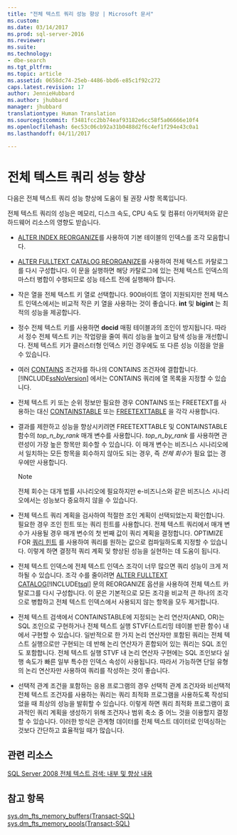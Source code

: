 ```yaml
---
title: "전체 텍스트 쿼리 성능 향상 | Microsoft 문서"
ms.custom: 
ms.date: 03/14/2017
ms.prod: sql-server-2016
ms.reviewer: 
ms.suite: 
ms.technology:
- dbe-search
ms.tgt_pltfrm: 
ms.topic: article
ms.assetid: 0658dc74-25eb-4486-bbd6-e85c1f92c272
caps.latest.revision: 17
author: JennieHubbard
ms.author: jhubbard
manager: jhubbard
translationtype: Human Translation
ms.sourcegitcommit: f3481fcc2bb74eaf93182e6cc58f5a06666e10f4
ms.openlocfilehash: 6ec53c06cb92a31b0488d2f6c4ef1f294e43c0a1
ms.lasthandoff: 04/11/2017

---
```

# <a name="improve-the-performance-of-full-text-queries"></a>전체 텍스트 쿼리 성능 향상
  다음은 전체 텍스트 쿼리 성능 향상에 도움이 될 권장 사항 목록입니다.  
  
 전체 텍스트 쿼리의 성능은 메모리, 디스크 속도, CPU 속도 및 컴퓨터 아키텍처와 같은 하드웨어 리소스의 영향도 받습니다.  
  
-   [ALTER INDEX REORGANIZE](../../t-sql/statements/alter-index-transact-sql.md)를 사용하여 기본 테이블의 인덱스를 조각 모음합니다.  
  
-   [ALTER FULLTEXT CATALOG REORGANIZE](../../t-sql/statements/alter-fulltext-catalog-transact-sql.md)를 사용하여 전체 텍스트 카탈로그를 다시 구성합니다. 이 문을 실행하면 해당 카탈로그에 있는 전체 텍스트 인덱스의 마스터 병합이 수행되므로 성능 테스트 전에 실행해야 합니다.  
  
-   작은 열을 전체 텍스트 키 열로 선택합니다. 900바이트 열이 지원되지만 전체 텍스트 인덱스에서는 비교적 작은 키 열을 사용하는 것이 좋습니다. **int** 및 **bigint** 는 최적의 성능을 제공합니다.  
  
-   정수 전체 텍스트 키를 사용하면 **docid** 매핑 테이블과의 조인이 방지됩니다. 따라서 정수 전체 텍스트 키는 작업량을 줄여 쿼리 성능을 높이고 탐색 성능을 개선합니다. 전체 텍스트 키가 클러스터형 인덱스 키인 경우에도 또 다른 성능 이점을 얻을 수 있습니다.  
  
-   여러 [CONTAINS](../../t-sql/queries/contains-transact-sql.md) 조건자를 하나의 CONTAINS 조건자에 결합합니다. [!INCLUDE[ssNoVersion](../../includes/ssnoversion-md.md)] 에서는 CONTAINS 쿼리에 열 목록을 지정할 수 있습니다.  
  
-   전체 텍스트 키 또는 순위 정보만 필요한 경우 CONTAINS 또는 FREETEXT를 사용하는 대신 [CONTAINSTABLE](../../relational-databases/system-functions/containstable-transact-sql.md) 또는 [FREETEXTTABLE](../../relational-databases/system-functions/freetexttable-transact-sql.md) 을 각각 사용합니다.  
  
-   결과를 제한하고 성능을 향상시키려면 FREETEXTTABLE 및 CONTAINSTABLE 함수의 *top_n_by_rank* 매개 변수를 사용합니다. *top_n_by_rank* 를 사용하면 관련성이 가장 높은 항목만 회수할 수 있습니다. 이 매개 변수는 비즈니스 시나리오에서 일치하는 모든 항목을 회수하지 않아도 되는 경우, 즉 *전체 회수*가 필요 없는 경우에만 사용합니다.  
  
    > [!NOTE]  
    >  전체 회수는 대개 법률 시나리오에 필요하지만 e-비즈니스와 같은 비즈니스 시나리오에서는 성능보다 중요하지 않을 수 있습니다.  
  
-   전체 텍스트 쿼리 계획을 검사하여 적절한 조인 계획이 선택되었는지 확인합니다. 필요한 경우 조인 힌트 또는 쿼리 힌트를 사용합니다. 전체 텍스트 쿼리에서 매개 변수가 사용될 경우 매개 변수의 첫 번째 값이 쿼리 계획을 결정합니다. OPTIMIZE FOR [쿼리 힌트](../../t-sql/queries/hints-transact-sql-query.md) 를 사용하여 쿼리를 원하는 값으로 컴파일하도록 지정할 수 있습니다. 이렇게 하면 결정적 쿼리 계획 및 향상된 성능을 실현하는 데 도움이 됩니다.  
  
-   전체 텍스트 인덱스에 전체 텍스트 인덱스 조각이 너무 많으면 쿼리 성능이 크게 저하될 수 있습니다. 조각 수를 줄이려면 [ALTER FULLTEXT CATALOG](../../t-sql/statements/alter-fulltext-catalog-transact-sql.md)[!INCLUDE[tsql](../../includes/tsql-md.md)] 문의 REORGANIZE 옵션을 사용하여 전체 텍스트 카탈로그를 다시 구성합니다. 이 문은 기본적으로 모든 조각을 비교적 큰 하나의 조각으로 병합하고 전체 텍스트 인덱스에서 사용되지 않는 항목을 모두 제거합니다.  
  
-   전체 텍스트 검색에서 CONTAINSTABLE에 지정되는 논리 연산자(AND, OR)는 SQL 조인으로 구현하거나 전체 텍스트 실행 STVF(스트리밍 테이블 반환 함수) 내에서 구현할 수 있습니다. 일반적으로 한 가지 논리 연산자만 포함된 쿼리는 전체 텍스트 실행으로만 구현되는 데 반해 논리 연산자가 혼합되어 있는 쿼리는 SQL 조인도 포함합니다. 전체 텍스트 실행 STVF 내 논리 연산자 구현에는 SQL 조인보다 실행 속도가 빠른 일부 특수한 인덱스 속성이 사용됩니다. 따라서 가능하면 단일 유형의 논리 연산자만 사용하여 쿼리를 작성하는 것이 좋습니다.  
  
-   선택적 관계 조건을 포함하는 응용 프로그램의 경우 선택적 관계 조건자와 비선택적 전체 텍스트 조건자를 사용하는 쿼리는 쿼리 최적화 프로그램을 사용하도록 작성되었을 때 최상의 성능을 발휘할 수 있습니다. 이렇게 하면 쿼리 최적화 프로그램이 효과적인 쿼리 계획을 생성하기 위해 조건자나 범위 축소 중 어느 것을 이용할지 결정할 수 있습니다. 이러한 방식은 관계형 데이터를 전체 텍스트 데이터로 인덱싱하는 것보다 간단하고 효율적일 때가 많습니다.  
  
## <a name="related-resources"></a>관련 리소스  
 [SQL Server 2008 전체 텍스트 검색: 내부 및 향상 내용](http://go.microsoft.com/fwlink/?LinkId=129544)  
  
## <a name="see-also"></a>참고 항목  
 [sys.dm_fts_memory_buffers&#40;Transact-SQL&#41;](../../relational-databases/system-dynamic-management-views/sys-dm-fts-memory-buffers-transact-sql.md)   
 [sys.dm_fts_memory_pools&#40;Transact-SQL&#41;](../../relational-databases/system-dynamic-management-views/sys-dm-fts-memory-pools-transact-sql.md)  
  
  
